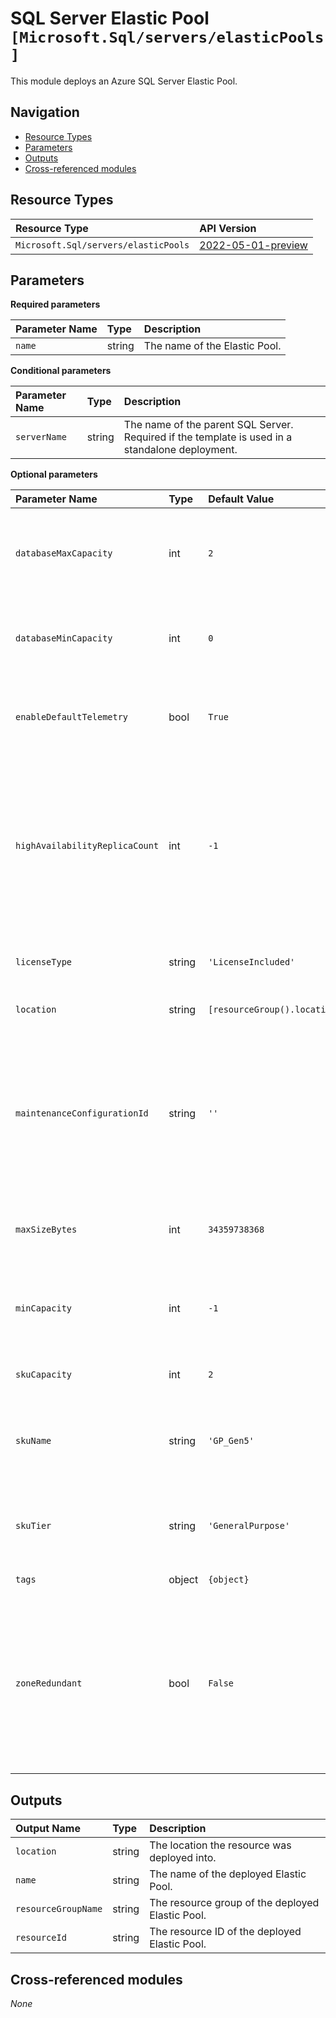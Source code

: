 # SQL Server Elastic Pool `[Microsoft.Sql/servers/elasticPools]`

This module deploys an Azure SQL Server Elastic Pool.

## Navigation

- [Resource Types](#Resource-Types)
- [Parameters](#Parameters)
- [Outputs](#Outputs)
- [Cross-referenced modules](#Cross-referenced-modules)

## Resource Types

| Resource Type | API Version |
| :-- | :-- |
| `Microsoft.Sql/servers/elasticPools` | [2022-05-01-preview](https://learn.microsoft.com/en-us/azure/templates/Microsoft.Sql/2022-05-01-preview/servers/elasticPools) |

## Parameters

**Required parameters**

| Parameter Name | Type | Description |
| :-- | :-- | :-- |
| `name` | string | The name of the Elastic Pool. |

**Conditional parameters**

| Parameter Name | Type | Description |
| :-- | :-- | :-- |
| `serverName` | string | The name of the parent SQL Server. Required if the template is used in a standalone deployment. |

**Optional parameters**

| Parameter Name | Type | Default Value | Allowed Values | Description |
| :-- | :-- | :-- | :-- | :-- |
| `databaseMaxCapacity` | int | `2` |  | The maximum capacity any one database can consume. |
| `databaseMinCapacity` | int | `0` |  | The minimum capacity all databases are guaranteed. |
| `enableDefaultTelemetry` | bool | `True` |  | Enable telemetry via a Globally Unique Identifier (GUID). |
| `highAvailabilityReplicaCount` | int | `-1` |  | The number of secondary replicas associated with the elastic pool that are used to provide high availability. Applicable only to Hyperscale elastic pools. |
| `licenseType` | string | `'LicenseIncluded'` | `[BasePrice, LicenseIncluded]` | The license type to apply for this elastic pool. |
| `location` | string | `[resourceGroup().location]` |  | Location for all resources. |
| `maintenanceConfigurationId` | string | `''` |  | Maintenance configuration resource ID assigned to the elastic pool. This configuration defines the period when the maintenance updates will will occur. |
| `maxSizeBytes` | int | `34359738368` |  | The storage limit for the database elastic pool in bytes. |
| `minCapacity` | int | `-1` |  | Minimal capacity that serverless pool will not shrink below, if not paused. |
| `skuCapacity` | int | `2` |  | Capacity of the particular SKU. |
| `skuName` | string | `'GP_Gen5'` |  | The name of the SKU, typically, a letter + Number code, e.g. P3. |
| `skuTier` | string | `'GeneralPurpose'` |  | The tier or edition of the particular SKU, e.g. Basic, Premium. |
| `tags` | object | `{object}` |  | Tags of the resource. |
| `zoneRedundant` | bool | `False` |  | Whether or not this elastic pool is zone redundant, which means the replicas of this elastic pool will be spread across multiple availability zones. |


## Outputs

| Output Name | Type | Description |
| :-- | :-- | :-- |
| `location` | string | The location the resource was deployed into. |
| `name` | string | The name of the deployed Elastic Pool. |
| `resourceGroupName` | string | The resource group of the deployed Elastic Pool. |
| `resourceId` | string | The resource ID of the deployed Elastic Pool. |

## Cross-referenced modules

_None_
